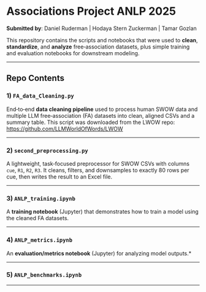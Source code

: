 # Associations Project ANLP 2025

**Submitted by**: Daniel Ruderman | Hodaya Stern Zuckerman | Tamar Gozlan

This repository contains the scripts and notebooks that were used to **clean**, **standardize**, and **analyze** free‑association datasets, plus simple training and evaluation notebooks for downstream modeling.

---

## Repo Contents

### 1) `FA_data_Cleaning.py`
End‑to‑end **data cleaning pipeline** used to process human SWOW data and multiple LLM free‑association (FA) datasets into clean, aligned CSVs and a summary table.
This script was downloaded from the LWOW repo: https://github.com/LLMWorldOfWords/LWOW

---

### 2) `second_preprocessing.py`
A lightweight, task‑focused preprocessor for SWOW CSVs with columns `cue`, `R1`, `R2`, `R3`. It cleans, filters, and downsamples to exactly 80 rows per cue, then writes the result to an Excel file.

---

### 3) `ANLP_training.ipynb`
A **training notebook** (Jupyter) that demonstrates how to train a model using the cleaned FA datasets.

---

### 4) `ANLP_metrics.ipynb`
An **evaluation/metrics notebook** (Jupyter) for analyzing model outputs.*

---

### 5) `ANLP_benchmarks.ipynb`


---
